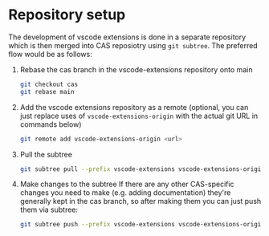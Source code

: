 # Repository setup

The development of vscode extensions is done in a separate repository which is then merged into CAS reposiotry using `git subtree`. The preferred flow would be as follows:

1. Rebase the cas branch in the vscode-extensions repository onto main 
    ```bash
    git checkout cas
    git rebase main
    ```

2. Add the vscode extensions repository as a remote (optional, you can just replace uses of `vscode-extensions-origin` with the actual git URL in commands below)
    ```bash
    git remote add vscode-extensions-origin <url>
    ```
3. Pull the subtree
    ```bash
    git subtree pull --prefix vscode-extensions vscode-extensions-origin cas --squash
    ```
4. Make changes to the subtree
    If there are any other CAS-specific changes you need to make (e.g. adding documentation) they're generally kept in the cas branch, so after making them you can just push them via subtree:
    ```bash
    git subtree push --prefix vscode-extensions vscode-extensions-origin cas
    ```